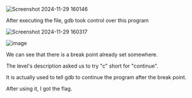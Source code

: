 ![Screenshot 2024-11-29 160146](https://github.com/user-attachments/assets/b24f9c20-9d07-454b-99e7-80d7b352fcf3)

After executing the file, gdb took control over this program

![Screenshot 2024-11-29 160317](https://github.com/user-attachments/assets/c9cbfda2-7789-4f99-b1aa-bb77262bfc72) 

![image](https://github.com/user-attachments/assets/068cecdf-ba20-4e6c-879d-0930aa674354)

We can see that there is a break point already set somewhere. 

The level's description asked us to try "c" short for "continue".

It is actually used to tell gdb to continue the program after the break point.

After using it, I got the flag.






